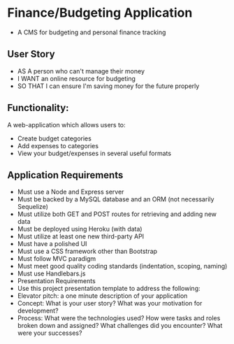 # Finance/Budgeting Application
* A CMS for budgeting and personal finance tracking

## User Story
* AS A person who can't manage their money
* I WANT an online resource for budgeting
* SO THAT I can ensure I'm saving money for the future properly

## Functionality:
A web-application which allows users to:
  * Create budget categories
  * Add expenses to categories
  * View your budget/expenses in several useful formats

## Application Requirements
* Must use a Node and Express server
* Must be backed by a MySQL database and an ORM (not necessarily Sequelize)
* Must utilize both GET and POST routes for retrieving and adding new data
* Must be deployed using Heroku (with data)
* Must utilize at least one new third-party API
* Must have a polished UI
* Must use a CSS framework other than Bootstrap
* Must follow MVC paradigm
* Must meet good quality coding standards (indentation, scoping, naming)
* Must use Handlebars.js
* Presentation Requirements
* Use this project presentation template to address the following:
* Elevator pitch: a one minute description of your application
* Concept: What is your user story? What was your motivation for development?
* Process: What were the technologies used? How were tasks and roles broken down and assigned? What challenges did you encounter? What were your successes?
